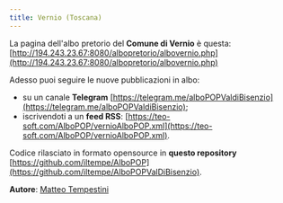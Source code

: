 ```yaml
---
title: Vernio (Toscana)
---
```


La pagina dell'albo pretorio del **Comune di Vernio** è questa: [http://194.243.23.67:8080/albopretorio/albovernio.php](http://194.243.23.67:8080/albopretorio/albovernio.php)

Adesso puoi seguire le nuove pubblicazioni in albo:

* su un canale **Telegram** [https://telegram.me/alboPOPValdiBisenzio](https://telegram.me/alboPOPValdiBisenzio);
* iscrivendoti a un **feed RSS**: [https://teo-soft.com/AlboPOP/vernioAlboPOP.xml](https://teo-soft.com/AlboPOP/vernioAlboPOP.xml).

Codice rilasciato in formato opensource in **questo repository** [https://github.com/iltempe/AlboPOP](https://github.com/iltempe/AlboPOPValDiBisenzio).

**Autore**: [Matteo Tempestini](hhttps://twitter.com/il_tempe)
